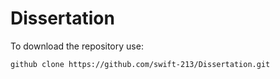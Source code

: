 # Dissertation

To download the repository use:

`github clone https://github.com/swift-213/Dissertation.git`
